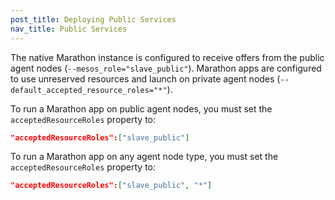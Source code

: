 ```yaml
---
post_title: Deploying Public Services
nav_title: Public Services
---
```


The native Marathon instance is configured to receive offers from the public agent nodes (`--mesos_role="slave_public"`). Marathon apps are configured to use unreserved resources and launch on private agent nodes (`--default_accepted_resource_roles="*"`).

To run a Marathon app on public agent nodes, you must set the `acceptedResourceRoles` property to:

```json
"acceptedResourceRoles":["slave_public"]
```

To run a Marathon app on any agent node type, you must set the `acceptedResourceRoles` property to:

```json
"acceptedResourceRoles":["slave_public", "*"]
```
